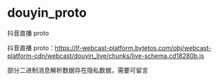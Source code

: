 # douyin_proto
抖音直播 proto

抖音直播 proto：https://lf-webcast-platform.bytetos.com/obj/webcast-platform-cdn/webcast/douyin_live/chunks/live-schema.cd18280b.js

部分二进制消息解析数据存在隐私数据，需要可留言
